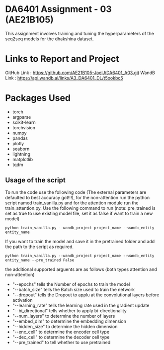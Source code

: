 # DA6401 Assignment - 03 (AE21B105)
  This assignment involves training and tuning the hyperparameters of the seq2seq models for the dhakshina dataset. 

# Links to Report and Project
GitHub Link : https://github.com/AE21B105-JoelJ/DA6401_A03.git
WandB Link : https://api.wandb.ai/links/A3_DA6401_DL/t5ookbc5

# Packages Used
- torch
- argparse
- scikit-learn
- torchvision
- numpy
- pandas
- plotly
- seaborn
- lightning
- matplotlib
- tqdm

## Usage of the script
To run the code use the following code (The external parameters are defaulted to best accuracy got!!!), for the non-attention run the python script named train_vanilla.py and for the attention module run the train_attention.py. Use the following command to run (note: pre_trained is set as true to use existing model file, set it as false if want to train a new model)

```
python train_vanilla.py --wandb_project project_name --wandb_entity entity_name
```

If you want to train the model and save it in the pretrained folder and add the path to the script as required.

```
python train_vanilla.py --wandb_project project_name --wandb_entity entity_name --pre_trained False
```

the additional supported arguents are as follows (both types attention and non-attention)
- "--epochs" tells the Number of epochs to train the model
- "--batch_size" tells  the Batch size used to train the network
- "--dropout" tells the Dropout to applu at the convolutional layers before activation
- "--learning_rate" tells the learning rate used in the gradient update
- "--bi_directional" tells whether to apply bi-directionality
- "--num_layers" to determine the number of layers
- "--embed_dim" to determine the embedding dimension
- "--hidden_size" to determine the hidden dimension
- "--enc_cell" to determine the encoder cell type
- "--dec_cell" to determine the decoder cell type
- "--pre_trained" to tell whether to use pretrained

